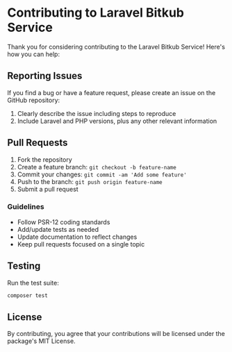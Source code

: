 # Contributing to Laravel Bitkub Service

Thank you for considering contributing to the Laravel Bitkub Service! Here's how you can help:

## Reporting Issues

If you find a bug or have a feature request, please create an issue on the GitHub repository:

1. Clearly describe the issue including steps to reproduce
2. Include Laravel and PHP versions, plus any other relevant information

## Pull Requests

1. Fork the repository
2. Create a feature branch: `git checkout -b feature-name`
3. Commit your changes: `git commit -am 'Add some feature'`
4. Push to the branch: `git push origin feature-name`
5. Submit a pull request

### Guidelines

-   Follow PSR-12 coding standards
-   Add/update tests as needed
-   Update documentation to reflect changes
-   Keep pull requests focused on a single topic

## Testing

Run the test suite:

```bash
composer test
```

## License

By contributing, you agree that your contributions will be licensed under the package's MIT License.
